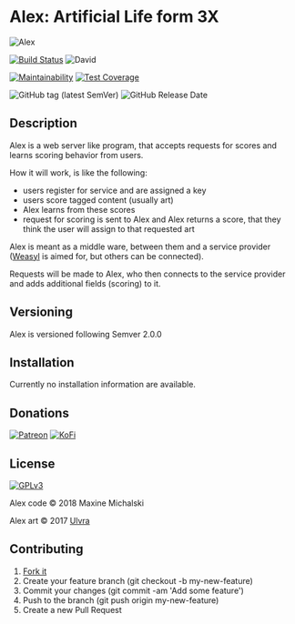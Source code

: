 # Alex: Artificial Life form 3X

![Alex](https://mootech.eu/images/alex.png)

[![Build Status](https://travis-ci.org/maxine-red/alex.svg?branch=master)](https://travis-ci.org/maxine-red/alex)
![David](https://img.shields.io/david/maxine-red/alex.svg)

[![Maintainability](https://api.codeclimate.com/v1/badges/812a922e1ba068d5ead9/maintainability)](https://codeclimate.com/github/maxine-red/alex/maintainability)
[![Test Coverage](https://api.codeclimate.com/v1/badges/812a922e1ba068d5ead9/test_coverage)](https://codeclimate.com/github/maxine-red/alex/test_coverage)

![GitHub tag (latest SemVer)](https://img.shields.io/github/tag/maxine-red/alex.svg)
![GitHub Release Date](https://img.shields.io/github/release-date/maxine-red/alex.svg)

## Description

Alex is a web server like program, that accepts requests for scores and learns
scoring behavior from users.

How it will work, is like the following:
- users register for service and are assigned a key
- users score tagged content (usually art)
- Alex learns from these scores
- request for scoring is sent to Alex and Alex returns a score, that they think
  the user will assign to that requested art

Alex is meant as a middle ware, between them and a service provider
([Weasyl](https://weasyl.com) is aimed for, but others can be connected).

Requests will be made to Alex, who then connects to the service provider and
adds additional fields (scoring) to it.

## Versioning

Alex is versioned following Semver 2.0.0

## Installation

Currently no installation information are available.

## Donations

[![Patreon](https://img.shields.io/badge/Patreon-donate-orange.svg)](https://www.patreon.com/maxine_red)
[![KoFi](https://img.shields.io/badge/KoFi-donate-blue.svg)](https://ko-fi.com/maxinered)

## License

[![GPLv3](https://www.gnu.org/graphics/gplv3-127x51.png)](https://www.gnu.org/licenses/gpl-3.0.en.html)

Alex code :copyright: 2018 Maxine Michalski

Alex art :copyright: 2017 [Ulvra](https://furaffinity.net/user/ulvra)

## Contributing

1. [Fork it](https://github.com/maxine-red/alex/fork)
1. Create your feature branch (git checkout -b my-new-feature)
1. Commit your changes (git commit -am 'Add some feature')
1. Push to the branch (git push origin my-new-feature)
1. Create a new Pull Request
